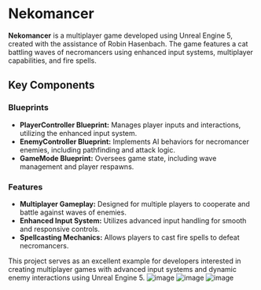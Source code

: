 # Nekomancer

**Nekomancer** is a multiplayer game developed using Unreal Engine 5, created with the assistance of Robin Hasenbach. The game features a cat battling waves of necromancers using enhanced input systems, multiplayer capabilities, and fire spells.

## Key Components

### Blueprints
- **PlayerController Blueprint:** Manages player inputs and interactions, utilizing the enhanced input system.
- **EnemyController Blueprint:** Implements AI behaviors for necromancer enemies, including pathfinding and attack logic.
- **GameMode Blueprint:** Oversees game state, including wave management and player respawns.

### Features
- **Multiplayer Gameplay:** Designed for multiple players to cooperate and battle against waves of enemies.
- **Enhanced Input System:** Utilizes advanced input handling for smooth and responsive controls.
- **Spellcasting Mechanics:** Allows players to cast fire spells to defeat necromancers.

This project serves as an excellent example for developers interested in creating multiplayer games with advanced input systems and dynamic enemy interactions using Unreal Engine 5.
![image](https://github.com/khaled71612000/Nekomancer/assets/59780800/7525b786-58e5-48fe-9056-32bb8c0114fd)
![image](https://github.com/khaled71612000/Nekomancer/assets/59780800/d01db1d4-aa00-4c4b-a7e1-32657793002c)
![image](https://github.com/khaled71612000/Nekomancer/assets/59780800/c8c41ae2-ee04-49a4-9d48-eb741b3b5aa2)

